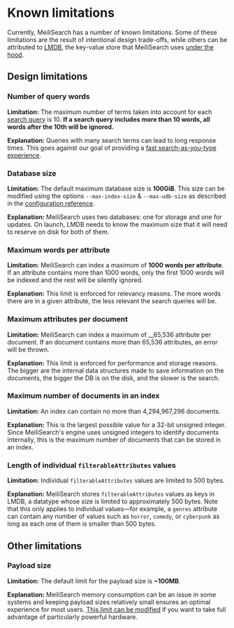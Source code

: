 # Known limitations

Currently, MeiliSearch has a number of known limitations. Some of these limitations are the result of intentional design trade-offs, while others can be attributed to [LMDB](/reference/under_the_hood/storage.md), the key-value store that MeiliSearch uses [under the hood](/reference/under_the_hood).

## Design limitations

### Number of query words

**Limitation:** The maximum number of terms taken into account for each [search query](/reference/features/search_parameters.md#query-q) is 10. **If a search query includes more than 10 words, all words after the 10th will be ignored.**

**Explanation:** Queries with many search terms can lead to long response times. This goes against our goal of providing a [fast search-as-you-type experience](/learn/what_is_meilisearch/philosophy.md#front-facing-search).

### Database size

**Limitation:** The default maximum database size is __100GiB__. This size can be modified using the options `--max-index-size` & `--max-udb-size` as described in the [configuration reference](/reference/features/configuration.md#max-index-size).

**Explanation:** MeiliSearch uses two databases: one for storage and one for updates. On launch, LMDB needs to know the maximum size that it will need to reserve on disk for both of them.

### Maximum words per attribute

**Limitation:** MeiliSearch can index a maximum of __1000 words per attribute__. If an attribute contains more than 1000 words, only the first 1000 words will be indexed and the rest will be silently ignored.

**Explanation:** This limit is enforced for relevancy reasons. The more words there are in a given attribute, the less relevant the search queries will be.

### Maximum attributes per document

**Limitation:** MeiliSearch can index a maximum of __65,536 attribute per document. If an document contains more than 65,536 attributes, an error will be thrown.

**Explanation:** This limit is enforced for performance and storage reasons. The bigger are the internal data structures made to save information on the documents, the bigger the DB is on the disk, and the slower is the search.

### Maximum number of documents in an index

**Limitation:** An index can contain no more than 4,294,967,296 documents.

**Explanation:** This is the largest possible value for a 32-bit unsigned integer. Since  MeiliSearch's engine uses unsigned integers to identify documents internally, this is the maximum number of documents that can be stored in an index.

### Length of individual `filterableAttributes` values

**Limitation:** Individual `filterableAttributes` values are limited to 500 bytes.

**Explanation:** MeiliSearch stores `filterableAttributes` values as keys in LMDB, a datatype whose size is limited to approximately 500 bytes. Note that this only applies to individual values—for example, a `genres` attribute can contain any number of values such as `horror`, `comedy`, or `cyberpunk` as long as each one of them is smaller than 500 bytes.

## Other limitations

### Payload size

**Limitation:** The default limit for the payload size is __~100MB__.

**Explanation:** MeiliSearch memory consumption can be an issue in some systems and keeping payload sizes relatively small ensures an optimal experience for most users. [This limit can be modified](/reference/features/configuration.md#payload-limit-size) if you want to take full advantage of particularly powerful hardware.
